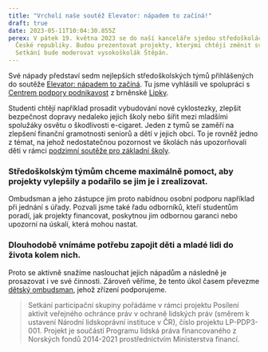 ```yaml
---
title: "Vrcholí naše soutěž Elevator: nápadem to začíná!"
draft: true
date: 2023-05-11T10:04:30.855Z
perex: V pátek 19. května 2023 se do naší kanceláře sjedou středoškoláci z celé
  České republiky. Budou prezentovat projekty, kterými chtějí změnit své okolí.
  Setkání bude moderovat vysokoškolák Štěpán.
---
```

Své nápady představí sedm nejlepších středoškolských týmů přihlášených do soutěže [Elevator: nápadem to začíná](https://deti.ochrance.cz/kdo/elevator_napadem_to_zacina/). Tu jsme vyhlásili ve spolupráci s [Centrem podpory podnikavost](https://www.podnikavamysl.cz/cz/) z brněnské [Lipky](https://www.lipka.cz/).

Studenti chtějí například prosadit vybudování nové cyklostezky, zlepšit bezpečnost dopravy nedaleko jejich školy nebo šířit mezi mladšími spolužáky osvětu o škodlivosti e-cigaret. Jeden z tymů se zaměří na zlepšení finanční gramotnosti seniorů a dětí v jejich obci. To je rovněž jedno z témat, na jehož nedostatečnou pozornost ve školách nás upozorňovali děti v rámci [podzimní soutěže pro základní školy](https://deti.ochrance.cz/aktualne/zkusme_to_zmenit/).

### Středoškolským týmům chceme maximálně pomoct, aby projekty vylepšily a podařilo se jim je i zrealizovat. 

Ombudsman a jeho zástupce jim proto nabídnou osobní podporu například při jednání s úřady. Pozvali jsme také řadu odborníků, kteří studentům poradí, jak projekty financovat, poskytnou jim odbornou garanci nebo upozorní na úskalí, která mohou nastat.

### Dlouhodobě vnímáme potřebu zapojit děti a mladé lidi do života kolem nich. 

Proto se aktivně snažíme naslouchat jejich nápadům a následně je prosazovat i ve své činnosti. Zároveň věříme, že tento úkol časem převezme [dětský ombudsman](https://www.ochrance.cz/aktualne/ustavne_pravni_vybor_poslanecke_snemovny_na_setkani_s_ombudsmanem_a_jeho_zastupcem_v_brne_diskutoval_o_planech_na_zrizeni_detskeho_ombudsmana_nebo_o_zapojovani_spolku_do_rizeni_o_povolovani_staveb/), jehož zřízení podporujeme.

> Setkání participační skupiny pořádáme v rámci projektu Posílení aktivit veřejného ochránce práv v ochraně lidských práv (směrem k ustavení Národní lidskoprávní instituce v ČR), číslo projektu LP-PDP3-001. Projekt je součástí Programu lidská práva financovaného z Norských fondů 2014-2021 prostřednictvím Ministerstva financí.